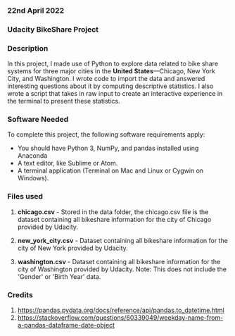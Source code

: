 ### 22nd April 2022

### Udacity BikeShare Project


### Description
In this project, I made use of Python to explore data related to bike share systems for three major cities in the **United States**—Chicago, New York City, and Washington. I wrote code to import the data and answered interesting questions about it by computing descriptive statistics. I also wrote a script that takes in raw input to create an interactive experience in the terminal to present these statistics.

### Software Needed
To complete this project, the following software requirements apply:

- You should have Python 3, NumPy, and pandas installed using Anaconda
- A text editor, like Sublime or Atom.
- A terminal application (Terminal on Mac and Linux or Cygwin on Windows).

### Files used
1. **chicago.csv** - Stored in the data folder, the chicago.csv file is the dataset containing all bikeshare information for the city of Chicago provided by Udacity.

2. **new_york_city.csv** - Dataset containing all bikeshare information for the city of New York provided by Udacity.

3. **washington.csv** - Dataset containing all bikeshare information for the city of Washington provided by Udacity. Note: This does not include the 'Gender' or 'Birth Year' data.

### Credits
1. https://pandas.pydata.org/docs/reference/api/pandas.to_datetime.html
2. https://stackoverflow.com/questions/60339049/weekday-name-from-a-pandas-dataframe-date-object

